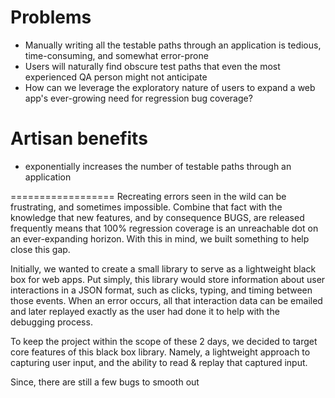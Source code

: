 # Problems
  - Manually writing all the testable paths through an application is tedious, time-consuming, and somewhat error-prone
  - Users will naturally find obscure test paths that even the most experienced QA person might not anticipate
  - How can we leverage the exploratory nature of users to expand a web app's ever-growing need for regression bug coverage?

# Artisan benefits
  - exponentially increases the number of testable paths through an application


==================
Recreating errors seen in the wild can be frustrating, and sometimes impossible. Combine that fact with the knowledge that new features, and by consequence BUGS, are released frequently means that 100% regression coverage is an unreachable dot on an ever-expanding horizon. With this in mind, we built something to help close this gap.

Initially, we wanted to create a small library to serve as a lightweight black box for web apps. Put simply, this library would store information about user  interactions in a JSON format, such as clicks, typing, and timing between those events. When an error occurs, all that interaction data can be emailed and later replayed exactly as the user had done it to help with the debugging process.

To keep the project within the scope of these 2 days, we decided to target core features of this black box library. Namely, a lightweight approach to capturing user input, and the ability to read & replay that captured input.

Since, there are still a few bugs to smooth out